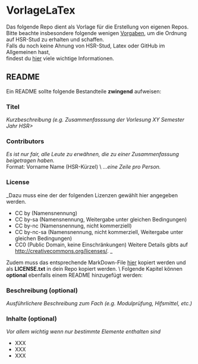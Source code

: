# VorlageLaTex
Das folgende Repo dient als Vorlage für die Erstellung von eigenen Repos. 
Bitte beachte insbesondere folgende wenigen [Vorgaben](https://github.com/HSR-Stud/Willkommen/blob/master/HSR-Stud%20Vorgaben.md), um die Ordnung auf HSR-Stud zu erhalten und schaffen.  
Falls du noch keine Ahnung von HSR-Stud, Latex oder GitHub im Allgemeinen hast, \
findest du [hier](https://github.com/HSR-Stud/Willkommen) viele wichtige Informationen.

## README
Ein README sollte folgende Bestandteile **zwingend** aufweisen:

### Titel
_Kurzbeschreibung (e.g. Zusammenfasssung der Vorlesung XY Semester Jahr HSR>_
    
### Contributors
_Es ist nur fair, alle Leute zu erwähnen, die zu einer Zusammenfassung beigetragen haben._\
Format: Vorname Name (HSR-Kürzel) \ 
_...eine Zeile pro Person._

### License
_Dazu muss eine der der folgenden Lizenzen gewählt hier angegeben werden.
- CC by (Namensnennung)
- CC by-sa (Namensnennung, Weitergabe unter gleichen Bedingungen)
- CC by-nc (Namensnennung, nicht kommerziell)
- CC by-nc-sa (Namensnennung, nicht kommerziell, Weitergabe unter gleichen Bedingungen)
- CC0 (Public Domain, keine Einschränkungen) Weitere Details gibts auf http://creativecommons.org/licenses/. _

Zudem muss das entsprechende MarkDown-File [hier](https://github.com/HSR-Stud/Creative-Commons-Markdown/tree/master/4.0) kopiert werden und als **LICENSE.txt** in dein Repo kopiert werden.
\\
Folgende Kapitel können **optional** ebenfalls einem README hinzugefügt werden:

### Beschreibung (optional)
_Ausführlichere Beschreibung zum Fach (e.g. Modulprüfung, Hifsmittel, etc.)_

### Inhalte (optional) 
_Vor allem wichtig wenn nur bestimmte Elemente enthalten sind_
 - XXX
 - XXX
 - XXX
